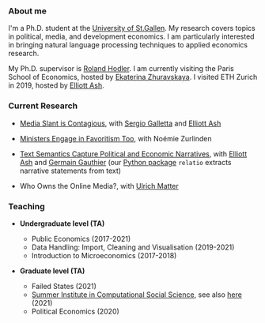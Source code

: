 ### About me

I'm a Ph.D. student at the [University of St.Gallen](https://www.unisg.ch/). My research covers topics in political, media, and development economics. I am particularly interested in bringing natural language processing techniques to applied economics research.

My Ph.D. supervisor is [Roland Hodler](https://sites.google.com/view/rolandhodler). I am currently visiting the Paris School of Economics, hosted by [Ekaterina Zhuravskaya](http://www.parisschoolofeconomics.com/zhuravskaya-ekaterina/). I visited ETH Zurich in 2019, hosted by [Elliott Ash](https://elliottash.com/).

### Current Research

- [Media Slant is Contagious](https://papers.ssrn.com/sol3/papers.cfm?abstract_id=3712218), with [Sergio Galletta](http://sergio-galletta.com/) and [Elliott Ash](https://elliottash.com/)

- [Ministers Engage in Favoritism Too](https://papers.ssrn.com/sol3/papers.cfm?abstract_id=3818193), with Noémie Zurlinden

- [Text Semantics Capture Political and Economic Narratives](http://arxiv.org/abs/2108.01720), with [Elliott Ash](https://elliottash.com/) and [Germain Gauthier](https://pinchofdata.github.io/germaingauthier/) (our [Python package](https://github.com/relatio-nlp/relatio) ```relatio``` extracts narrative statements from text)

- Who Owns the Online Media?, with [Ulrich Matter](https://umatter.github.io/)

### Teaching

- **Undergraduate level (TA)**
  - Public Economics (2017-2021)
  - Data Handling: Import, Cleaning and Visualisation (2019-2021)
  - Introduction to Microeconomics (2017-2018)

- **Graduate level (TA)**
  - Failed States (2021)
  - [Summer Institute in Computational Social Science](https://github.com/computational-social-science-zurich/sicss-zurich), see also [here](https://sicss.io/) (2021)
  - Political Economics (2020)
